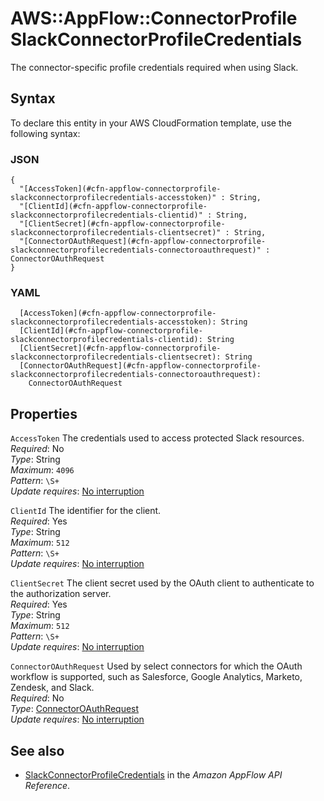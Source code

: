 # AWS::AppFlow::ConnectorProfile SlackConnectorProfileCredentials<a name="aws-properties-appflow-connectorprofile-slackconnectorprofilecredentials"></a>

The connector\-specific profile credentials required when using Slack\.

## Syntax<a name="aws-properties-appflow-connectorprofile-slackconnectorprofilecredentials-syntax"></a>

To declare this entity in your AWS CloudFormation template, use the following syntax:

### JSON<a name="aws-properties-appflow-connectorprofile-slackconnectorprofilecredentials-syntax.json"></a>

```
{
  "[AccessToken](#cfn-appflow-connectorprofile-slackconnectorprofilecredentials-accesstoken)" : String,
  "[ClientId](#cfn-appflow-connectorprofile-slackconnectorprofilecredentials-clientid)" : String,
  "[ClientSecret](#cfn-appflow-connectorprofile-slackconnectorprofilecredentials-clientsecret)" : String,
  "[ConnectorOAuthRequest](#cfn-appflow-connectorprofile-slackconnectorprofilecredentials-connectoroauthrequest)" : ConnectorOAuthRequest
}
```

### YAML<a name="aws-properties-appflow-connectorprofile-slackconnectorprofilecredentials-syntax.yaml"></a>

```
  [AccessToken](#cfn-appflow-connectorprofile-slackconnectorprofilecredentials-accesstoken): String
  [ClientId](#cfn-appflow-connectorprofile-slackconnectorprofilecredentials-clientid): String
  [ClientSecret](#cfn-appflow-connectorprofile-slackconnectorprofilecredentials-clientsecret): String
  [ConnectorOAuthRequest](#cfn-appflow-connectorprofile-slackconnectorprofilecredentials-connectoroauthrequest):
    ConnectorOAuthRequest
```

## Properties<a name="aws-properties-appflow-connectorprofile-slackconnectorprofilecredentials-properties"></a>

`AccessToken` <a name="cfn-appflow-connectorprofile-slackconnectorprofilecredentials-accesstoken"></a>
The credentials used to access protected Slack resources\.  
_Required_: No  
_Type_: String  
_Maximum_: `4096`  
_Pattern_: `\S+`  
_Update requires_: [No interruption](https://docs.aws.amazon.com/AWSCloudFormation/latest/UserGuide/using-cfn-updating-stacks-update-behaviors.html#update-no-interrupt)

`ClientId` <a name="cfn-appflow-connectorprofile-slackconnectorprofilecredentials-clientid"></a>
The identifier for the client\.  
_Required_: Yes  
_Type_: String  
_Maximum_: `512`  
_Pattern_: `\S+`  
_Update requires_: [No interruption](https://docs.aws.amazon.com/AWSCloudFormation/latest/UserGuide/using-cfn-updating-stacks-update-behaviors.html#update-no-interrupt)

`ClientSecret` <a name="cfn-appflow-connectorprofile-slackconnectorprofilecredentials-clientsecret"></a>
The client secret used by the OAuth client to authenticate to the authorization server\.  
_Required_: Yes  
_Type_: String  
_Maximum_: `512`  
_Pattern_: `\S+`  
_Update requires_: [No interruption](https://docs.aws.amazon.com/AWSCloudFormation/latest/UserGuide/using-cfn-updating-stacks-update-behaviors.html#update-no-interrupt)

`ConnectorOAuthRequest` <a name="cfn-appflow-connectorprofile-slackconnectorprofilecredentials-connectoroauthrequest"></a>
Used by select connectors for which the OAuth workflow is supported, such as Salesforce, Google Analytics, Marketo, Zendesk, and Slack\.  
_Required_: No  
_Type_: [ConnectorOAuthRequest](aws-properties-appflow-connectorprofile-connectoroauthrequest.md)  
_Update requires_: [No interruption](https://docs.aws.amazon.com/AWSCloudFormation/latest/UserGuide/using-cfn-updating-stacks-update-behaviors.html#update-no-interrupt)

## See also<a name="aws-properties-appflow-connectorprofile-slackconnectorprofilecredentials--seealso"></a>

- [SlackConnectorProfileCredentials](https://docs.aws.amazon.com/appflow/1.0/APIReference/API_SlackConnectorProfileCredentials.html) in the _Amazon AppFlow API Reference_\.
